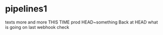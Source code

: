 # pipelines1
texts
more
and more
THIS TIME
prod
HEAD~something
Back at HEAD
what is going on
last webhook check
